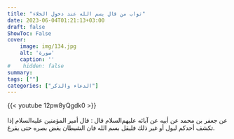 ```yaml
---
title: "ثواب من قال بسم الله عند دخول الخلاء"
date: 2023-06-04T01:21:13+03:00
draft: false
ShowToc: False
cover:
    image: img/134.jpg
    alt: 'صورة'
    caption: ''
#    hidden: false
summary: 
tags: [""]
categories: ["الدعاء والذكر"]
---
```

{{< youtube 12pw8yQgdk0 >}}  
 <br>
عن جعفر بن محمد عن أبيه عن آبائه عليهم‌السلام قال : قال أمير المؤمنين عليه‌السلام
إذا تكشف أحدكم لبول أو غير ذلك فليقل بسم الله فان الشيطان يغض
بصره حتى يفرغ.

